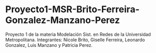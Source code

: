 # Proyecto1-MSR-Brito-Ferreira-Gonzalez-Manzano-Perez
Proyecto 1 de la materia Modelación Sist. en Redes de la Universidad Metropolitana. Integrantes: Nicole Brito, Giselle Ferreira, Leonardo Gonzalez, Luis Manzano y Patricia Perez.
